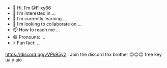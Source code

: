 - 👋 Hi, I’m @Flixy66
- 👀 I’m interested in ...
- 🌱 I’m currently learning ...
- 💞️ I’m looking to collaborate on ...
- 📫 How to reach me ...
- 😄 Pronouns: ...
- ⚡ Fun fact: ...

<!---
Flixy66/Flixy66 is a ✨ special ✨ repository because its `README.md` (this file) appears on your GitHub profile.
You can click the Preview link to take a look at your changes.
--->

https://discord.gg/yVPkB5y2 : Join the discord thx brother 😍😍😍   free key ua y aio
